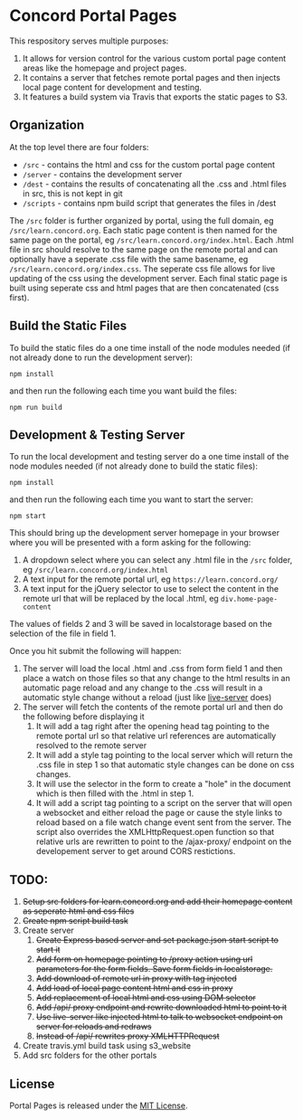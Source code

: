 # Concord Portal Pages

This respository serves multiple purposes:

1. It allows for version control for the various custom portal page content areas like the homepage and project pages.
2. It contains a server that fetches remote portal pages and then injects local page content for development and testing.
2. It features a build system via Travis that exports the static pages to S3.

## Organization

At the top level there are four folders:

* `/src` - contains the html and css for the custom portal page content
* `/server` - contains the development server
* `/dest` - contains the results of concatenating all the .css and .html files in src, this is not kept in git
* `/scripts` - contains npm build script that generates the files in /dest

The `/src` folder is further organized by portal, using the full domain, eg `/src/learn.concord.org`.  Each static page content is then named for the same page on the portal, eg `/src/learn.concord.org/index.html`.  Each .html file in src should resolve to the same page on the remote portal and can optionally have a seperate .css file with the same basename, eg `/src/learn.concord.org/index.css`.  The seperate css file allows for live updating of the css using the development server.   Each final static page is built using seperate css and html pages that are then concatenated (css first).

## Build the Static Files

To build the static files do a one time install of the node modules needed (if not already done to run the development server):

`npm install`

and then run the following each time you want build the files:

`npm run build`

## Development & Testing Server

To run the local development and testing server do a one time install of the node modules needed (if not already done to build the static files):

`npm install`

and then run the following each time you want to start the server:

`npm start`

This should bring up the development server homepage in your browser where you will be presented with a form asking for the following:

1. A dropdown select where you can select any .html file in the `/src` folder, eg `/src/learn.concord.org/index.html`
2. A text input for the remote portal url, eg `https://learn.concord.org/`
3. A text input for the jQuery selector to use to select the content in the remote url that will be replaced by the local .html, eg `div.home-page-content`

The values of fields 2 and 3 will be saved in localstorage based on the selection of the file in field 1.

Once you hit submit the following will happen:

1. The server will load the local .html and .css from form field 1 and then place a watch on those files so that any change to the html results in an automatic page reload and any change to the .css will result in a automatic style change without a reload (just like [live-server](https://github.com/tapio/live-server) does)
2. The server will fetch the contents of the remote portal url and then do the following before displaying it
    1. It will add a <base href="..."> tag right after the opening head tag pointing to the remote portal url so that relative url references are      automatically resolved to the remote server
    2. It will add a style tag pointing to the local server which will return the .css file in step 1 so that automatic style changes can be done on css changes.
    3. It will use the selector in the form to create a "hole" in the document which is then filled with the .html in step 1.
    4. It will add a script tag pointing to a script on the server that will open a websocket and either reload the page or cause the style links to reload based on a file watch change event sent from the server.  The script also overrides the XMLHttpRequest.open function so that relative urls are rewritten to point to the /ajax-proxy/ endpoint on the developement server to get around CORS restictions.


## TODO:

1. ~~Setup src folders for learn.concord.org and add their homepage content as seperate html and css files~~
2. ~~Create npm script build task~~
3. Create server
    1. ~~Create Express based server and set package.json start script to start it~~
    2. ~~Add form on homepage pointing to /proxy action using url parameters for the form fields.  Save form fields in localstorage.~~
    3. ~~Add download of remote url in proxy with <base> tag injected~~
    4. ~~Add load of local page content html and css in proxy~~
    5. ~~Add replacement of local html and css using DOM selector~~
    6. ~~Add /api/ proxy endpoint and rewrite downloaded html to point to it~~
    7. ~~Use live-server like injected html to talk to websocket endpoint on server for reloads and redraws~~
    8. ~~Instead of /api/ rewrites proxy XMLHTTPRequest~~
4. Create travis.yml build task using s3_website
5. Add src folders for the other portals

## License

Portal Pages is released under the [MIT License](LICENSE).